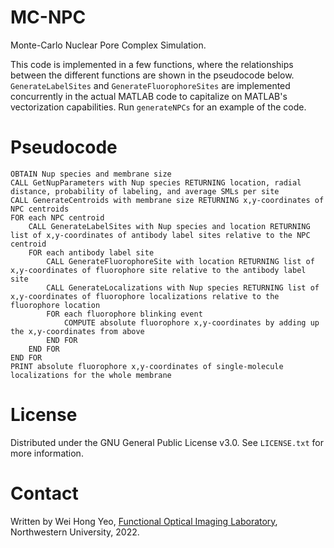 # MC-NPC
Monte-Carlo Nuclear Pore Complex Simulation.

This code is implemented in a few functions, where the relationships between the different functions are shown in the pseudocode below. `GenerateLabelSites` and `GenerateFluorophoreSites` are implemented concurrently in the actual MATLAB code to capitalize on MATLAB's vectorization capabilities. Run `generateNPCs` for an example of the code.

# Pseudocode
```
OBTAIN Nup species and membrane size
CALL GetNupParameters with Nup species RETURNING location, radial distance, probability of labeling, and average SMLs per site
CALL GenerateCentroids with membrane size RETURNING x,y-coordinates of NPC centroids
FOR each NPC centroid
    CALL GenerateLabelSites with Nup species and location RETURNING list of x,y-coordinates of antibody label sites relative to the NPC centroid
    FOR each antibody label site
        CALL GenerateFluorophoreSite with location RETURNING list of x,y-coordinates of fluorophore site relative to the antibody label site
        CALL GenerateLocalizations with Nup species RETURNING list of x,y-coordinates of fluorophore localizations relative to the fluorophore location
        FOR each fluorophore blinking event
            COMPUTE absolute fluorophore x,y-coordinates by adding up the x,y-coordinates from above
        END FOR
    END FOR
END FOR
PRINT absolute fluorophore x,y-coordinates of single-molecule localizations for the whole membrane
```

# License
Distributed under the GNU General Public License v3.0. See `LICENSE.txt` for more information.

# Contact
Written by Wei Hong Yeo, [Functional Optical Imaging Laboratory](http://foil.northwestern.edu/), Northwestern University, 2022.